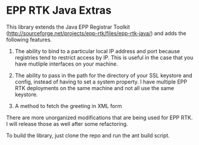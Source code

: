 # EPP RTK Java Extras

This library extends the Java EPP Registrar Toolkit (http://sourceforge.net/projects/epp-rtk/files/epp-rtk-java/) and adds the following features.

1) The ability to bind to a particular local IP address and port because registries tend to restrict access by IP.
This is useful in the case that you have mutliple interfaces on your machine.

2) The ability to pass in the path for the directory of your SSL keystore and config, instead of having to set a system property.
I have multiple EPP RTK deployments on the same machine and not all use the same keystore.

3) A method to fetch the greeting in XML form

There are more unorganized modifications that are being used for EPP RTK. I will release those as well after some refactoring.

To build the library, just clone the repo and run the ant build script.
